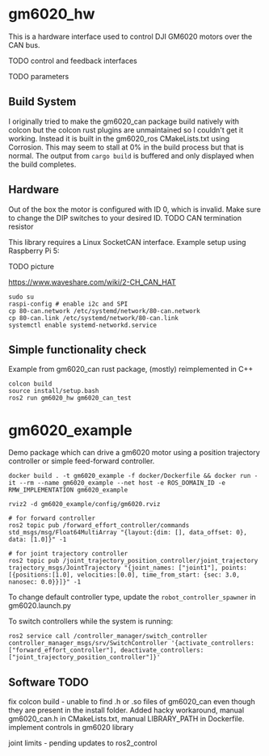 # gm6020_hw

This is a hardware interface used to control DJI GM6020 motors over the CAN bus.

TODO control and feedback interfaces

TODO parameters


## Build System

I originally tried to make the gm6020_can package build natively with colcon but the colcon rust plugins are unmaintained so I couldn't get it working.
Instead it is built in the gm6020_ros CMakeLists.txt using Corrosion. This may seem to stall at 0% in the build process but that is normal.
The output from `cargo build` is buffered and only displayed when the build completes.


## Hardware

Out of the box the motor is configured with ID 0, which is invalid. Make sure to change the DIP switches to your desired ID. TODO CAN termination resistor

This library requires a Linux SocketCAN interface. Example setup using Raspberry Pi 5:

TODO picture

https://www.waveshare.com/wiki/2-CH_CAN_HAT

```
sudo su
raspi-config # enable i2c and SPI
cp 80-can.network /etc/systemd/network/80-can.network
cp 80-can.link /etc/systemd/network/80-can.link
systemctl enable systemd-networkd.service
```

## Simple functionality check

Example from gm6020_can rust package, (mostly) reimplemented in C++

```
colcon build
source install/setup.bash
ros2 run gm6020_hw gm6020_can_test
```


# gm6020_example

Demo package which can drive a gm6020 motor using a position trajectory controller or simple feed-forward controller.


```
docker build . -t gm6020_example -f docker/Dockerfile && docker run -it --rm --name gm6020_example --net host -e ROS_DOMAIN_ID -e RMW_IMPLEMENTATION gm6020_example

rviz2 -d gm6020_example/config/gm6020.rviz

# for forward controller
ros2 topic pub /forward_effort_controller/commands std_msgs/msg/Float64MultiArray "{layout:{dim: [], data_offset: 0}, data: [1.0]}" -1

# for joint trajectory controller
ros2 topic pub /joint_trajectory_position_controller/joint_trajectory trajectory_msgs/JointTrajectory "{joint_names: ["joint1"], points: [{positions:[1.0], velocities:[0.0], time_from_start: {sec: 3.0, nanosec: 0.0}}]}" -1
```

To change default controller type, update the `robot_controller_spawner` in gm6020.launch.py

To switch controllers while the system is running:
```
ros2 service call /controller_manager/switch_controller controller_manager_msgs/srv/SwitchController '{activate_controllers: ["forward_effort_controller"], deactivate_controllers: ["joint_trajectory_position_controller"]}'
```


## Software TODO
fix colcon build - unable to find .h or .so files of gm6020_can even though they are present in the install folder. Added
hacky workaround, manual gm6020_can.h in CMakeLists.txt, manual LIBRARY_PATH in Dockerfile.
implement controls in gm6020 library

joint limits - pending updates to ros2_control
